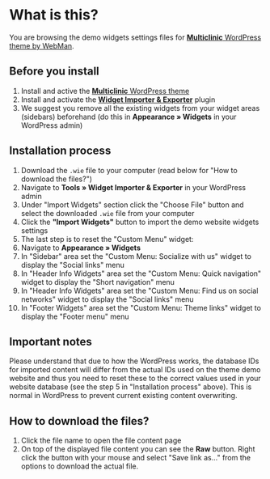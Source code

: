 # What is this?

You are browsing the demo widgets settings files for [**Multiclinic** WordPress theme by WebMan](http://www.webmandesign.eu/multiclinic-wordpress-theme/).

## Before you install

1. Install and active the [**Multiclinic** WordPress theme](http://www.webmandesign.eu/multiclinic-wordpress-theme/)
2. Install and activate the [**Widget Importer &amp; Exporter**](https://wordpress.org/plugins/widget-importer-exporter/) plugin
3. We suggest you remove all the existing widgets from your widget areas (sidebars) beforehand (do this in **Appearance &raquo; Widgets** in your WordPress admin)

## Installation process

1. Download the `.wie` file to your computer (read below for "How to download the files?")
2. Navigate to **Tools &raquo; Widget Importer & Exporter** in your WordPress admin
3. Under "Import Widgets" section click the "Choose File" button and select the downloaded `.wie` file from your computer
4. Click the **"Import Widgets"** button to import the demo website widgets settings
5. The last step is to reset the "Custom Menu" widget:
  1. Navigate to **Appearance &raquo; Widgets**
  2. In "Sidebar" area set the "Custom Menu: Socialize with us" widget to display the "Social links" menu
  3. In "Header Info Widgets" area set the "Custom Menu: Quick navigation" widget to display the "Short navigation" menu
  4. In "Header Info Widgets" area set the "Custom Menu: Find us on social networks" widget to display the "Social links" menu
  5. In "Footer Widgets" area set the "Custom Menu: Theme links" widget to display the "Footer menu" menu

## Important notes

Please understand that due to how the WordPress works, the database IDs for imported content will differ from the actual IDs used on the theme demo website and thus you need to reset these to the correct values used in your website database (see the step 5 in "Installation process" above). This is normal in WordPress to prevent current existing content overwriting.

## How to download the files?

1. Click the file name to open the file content page
2. On top of the displayed file content you can see the **Raw** button. Right click the button with your mouse and select "Save link as..." from the options to download the actual file.
